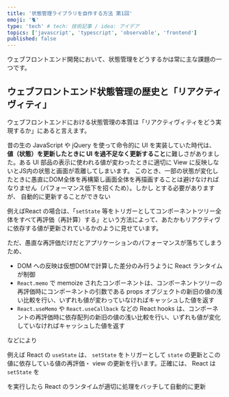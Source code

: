```yaml
---
title: '状態管理ライブラリを自作する方法 第1回'
emoji: '🐈'
type: 'tech' # tech: 技術記事 / idea: アイデア
topics: ['javascript', 'typescript', 'observable', 'frontend']
published: false
---
```


ウェブフロントエンド開発において、状態管理をどうするかは常に主な課題の一つです。

## ウェブフロントエンド状態管理の歴史と「リアクティヴィティ」

ウェブフロントエンドにおける状態管理の本質は「リアクティヴィティをどう実現するか」にあると言えます。

昔の生の JavaScript や jQuery を使って命令的に UI を実装していた時代は、 **値（状態）を更新したときに UI を過不足なく更新すること**に難しさがありました。ある UI 部品の表示に使われる値が変わったときに適切に View に反映しないとJS内の状態と画面が乖離してしまいます。
このとき、一部の状態が変化したときに愚直にDOM全体を再構築し画面全体を再描画することは避けなければなりません（パフォーマンス低下を招くため）。しかし
とする必要がありますが、
自動的に更新することができない

例えばReact の場合は、「`setState` 等をトリガーとしてコンポーネントツリー全体をすべて再評価（再計算）する」という方法によって、あたかもリアクティヴに依存する値が更新されているかのように見せています。

ただ、愚直な再評価だけだとアプリケーションのパフォーマンスが落ちてしまうため、

- DOM への反映は仮想DOMで計算した差分のみ行うように React ランタイムが制御
- `React.memo` で memoize されたコンポーネントは、コンポーネントツリーの再評価時にコンポーネントの引数である props オブジェクトの新旧の値の浅い比較を行い、いずれも値が変わっていなければキャッシュした値を返す
- `React.useMemo` や `React.useCallback` などの React hooks は、コンポーネントの再評価時に依存配列の新旧の値の浅い比較を行い、いずれも値が変化していなければキャッシュした値を返す

などにより

例えば
React の `useState` は、 `setState` をトリガーとして `state` の更新とこの値に依存している値の再評価・ view の更新を行います。正確には、 React は `setState` を

を実行したら React のランタイムが適切に処理をバッチして自動的に更新

<!-- リアクティブプログラミング言語の表を貼る -->

